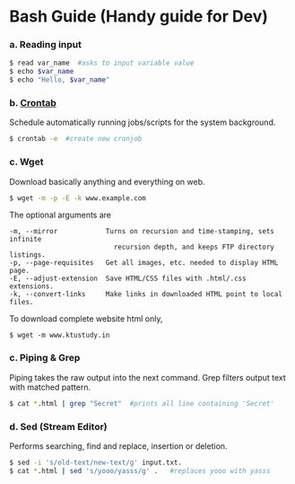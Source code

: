 # Bash Guide (Handy guide for Dev)


### a. Reading input
```bash
$ read var_name  #asks to input variable value
$ echo $var_name
$ echo "Hello, $var_name"
```

### b. [Crontab](cron/README.md)
Schedule automatically running jobs/scripts for the system background.
```bash
$ crontab -e  #create new cronjob
```

### c. Wget
Download basically anything and everything on web.
```bash
$ wget -m -p -E -k www.example.com
```
The optional arguments are
```
-m, --mirror            Turns on recursion and time-stamping, sets infinite 
                          recursion depth, and keeps FTP directory listings.
-p, --page-requisites   Get all images, etc. needed to display HTML page.
-E, --adjust-extension  Save HTML/CSS files with .html/.css extensions.
-k, --convert-links     Make links in downloaded HTML point to local files.
```

To download complete website html only,
```
$ wget -m www.ktustudy.in
```

### c. Piping & Grep
Piping takes the raw output into the next command. Grep filters output text with matched pattern.
```bash
$ cat *.html | grep "Secret"  #prints all line containing 'Secret'
```

### d. Sed (Stream Editor)
Performs searching, find and replace, insertion or deletion.
```bash
$ sed -i 's/old-text/new-text/g' input.txt.
$ cat *.html | sed 's/yooo/yasss/g' .   #replaces yooo with yasss
```
